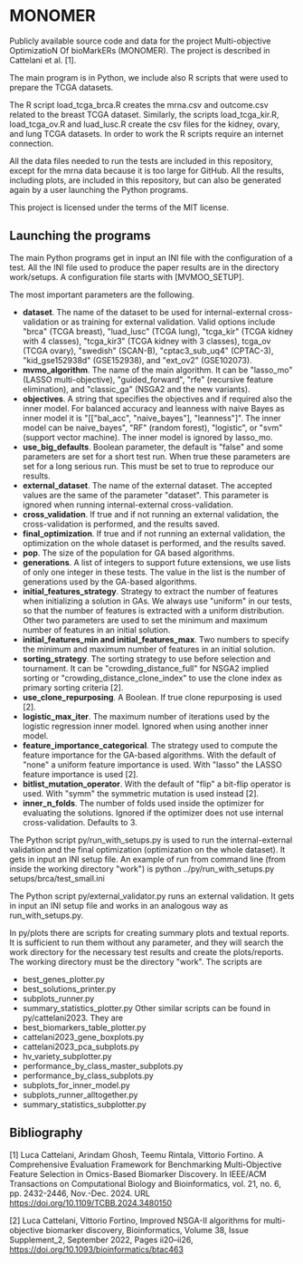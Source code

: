 # MONOMER

Publicly available source code and data for the project Multi-objective OptimizatioN Of bioMarkERs (MONOMER).
The project is described in Cattelani et al. [1].

The main program is in Python, we include also R scripts that were used to prepare the TCGA datasets.

The R script load_tcga_brca.R creates the mrna.csv and outcome.csv related to the breast TCGA dataset.
Similarly, the scripts load_tcga_kir.R, load_tcga_ov.R and luad_lusc.R create the csv files for the kidney,
ovary, and lung TCGA datasets.
In order to work the R scripts require an internet connection.

All the data files needed to run the tests are included in this repository, except for the mrna data because
it is too large for GitHub. All the results, including plots, are included in this repository,
but can also be generated again by a user launching the Python programs.

This project is licensed under the terms of the MIT license.

## Launching the programs

The main Python programs get in input an INI file with the configuration of a test. All the INI file used to produce
the paper results are in the directory work/setups.
A configuration file starts with [MVMOO_SETUP].

The most important parameters are the following.
- **dataset**. The name of the dataset to be used for internal-external cross-validation or as training for
external validation. Valid options include "brca" (TCGA breast), "luad_lusc" (TCGA lung),
"tcga_kir" (TCGA kidney with 4 classes), "tcga_kir3" (TCGA kidney with 3 classes), tcga_ov (TCGA ovary),
"swedish" (SCAN-B), "cptac3_sub_uq4" (CPTAC-3), "kid_gse152938d" (GSE152938), and "ext_ov2" (GSE102073).
- **mvmo_algorithm**. The name of the main algorithm. It can be "lasso_mo" (LASSO multi-objective), "guided_forward",
"rfe" (recursive feature elimination), and "classic_ga" (NSGA2 and the new variants).
- **objectives**. A string that specifies the objectives and if required also the inner model. For balanced accuracy and
leanness with naive Bayes as inner model it is "[["bal_acc", "naive_bayes"], "leanness"]". The inner model can be
naive_bayes", "RF" (random forest), "logistic", or "svm" (support vector machine).
The inner model is ignored by lasso_mo.
- **use_big_defaults**. Boolean parameter, the default is "false" and some parameters are set for a short test run.
When true these parameters are set for a long serious run. This must be set to true to reproduce our results.
- **external_dataset**. The name of the external dataset. The accepted values are the same of the parameter "dataset".
This parameter is ignored when running internal-external cross-validation.
- **cross_validation**. If true and if not running an external validation, the cross-validation is performed, and the
results saved.
- **final_optimization**. If true and if not running an external validation, the optimization on the whole dataset is
performed, and the results saved.
- **pop**. The size of the population for GA based algorithms.
- **generations**. A list of integers to support future extensions, we use lists of only one integer in these tests.
The value in the list is the number of generations used by the GA-based algorithms.
- **initial_features_strategy**. Strategy to extract the number of features when initializing a solution in GAs.
We always use "uniform" in our tests, so that the number of features is extracted with a uniform distribution.
Other two parameters are used to set the minimum and maximum number of features in an initial solution.
- **initial_features_min and initial_features_max**. Two numbers to specify the minimum and maximum number of features in an
initial solution.
- **sorting_strategy**. The sorting strategy to use before selection and tournament. It can be "crowding_distance_full"
for NSGA2 implied sorting or "crowding_distance_clone_index" to use the clone index as primary sorting criteria [2].
- **use_clone_repurposing**. A Boolean. If true clone repurposing is used [2].
- **logistic_max_iter**. The maximum number of iterations used by the logistic regression inner model. Ignored when using
another inner model.
- **feature_importance_categorical**. The strategy used to compute the feature importance for the GA-based algorithms.
With the default of "none" a uniform feature importance is used. With "lasso" the LASSO feature importance is used [2].
- **bitlist_mutation_operator**. With the default of "flip" a bit-flip operator is used. With "symm" the symmetric mutation
is used instead [2].
- **inner_n_folds**. The number of folds used inside the optimizer for evaluating the solutions. Ignored if the optimizer
does not use internal cross-validation. Defaults to 3.

The Python script py/run_with_setups.py is used to run the internal-external validation and the final optimization
(optimization on the whole dataset). It gets in input an INI setup file. An example of run from command line
(from inside the working directory "work") is
python ../py/run_with_setups.py setups/brca/test_small.ini

The Python script py/external_validator.py runs an external validation. It gets in input an INI setup file
and works in an analogous way as run_with_setups.py.

In py/plots there are scripts for creating summary plots and textual reports.
It is sufficient to run them without any parameter, and they
will search the work directory for the necessary test results and create the plots/reports.
The working directory must be the directory "work". The scripts are
- best_genes_plotter.py
- best_solutions_printer.py
- subplots_runner.py
- summary_statistics_plotter.py
Other similar scripts can be found in py/cattelani2023. They are
- best_biomarkers_table_plotter.py
- cattelani2023_gene_boxplots.py
- cattelani2023_pca_subplots.py
- hv_variety_subplotter.py
- performance_by_class_master_subplots.py
- performance_by_class_subplots.py
- subplots_for_inner_model.py
- subplots_runner_alltogether.py
- summary_statistics_subplotter.py

## Bibliography

[1] Luca Cattelani, Arindam Ghosh, Teemu Rintala, Vittorio Fortino.
A Comprehensive Evaluation Framework for Benchmarking Multi-Objective Feature Selection
in Omics-Based Biomarker Discovery.
In IEEE/ACM Transactions on Computational Biology and Bioinformatics,
vol. 21, no. 6, pp. 2432-2446, Nov.-Dec. 2024.
URL https://doi.org/10.1109/TCBB.2024.3480150

[2] Luca Cattelani, Vittorio Fortino, Improved NSGA-II algorithms for multi-objective biomarker discovery, Bioinformatics, Volume 38, Issue Supplement_2, September 2022, Pages ii20–ii26, https://doi.org/10.1093/bioinformatics/btac463
